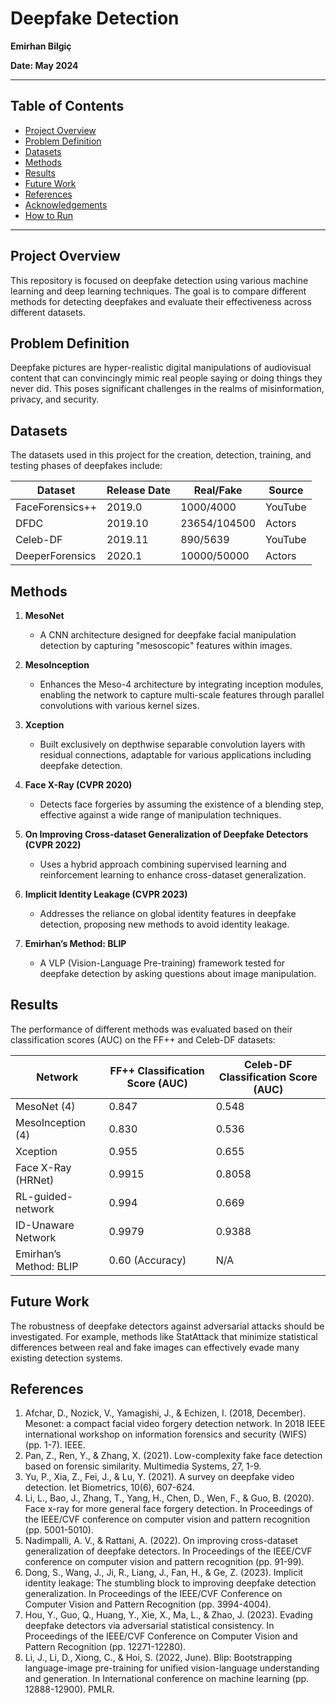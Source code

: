 # Deepfake Detection

**Emirhan Bilgiç**

**Date: May 2024**

---

## Table of Contents
- [Project Overview](#project-overview)
- [Problem Definition](#problem-definition)
- [Datasets](#datasets)
- [Methods](#methods)
- [Results](#results)
- [Future Work](#future-work)
- [References](#references)
- [Acknowledgements](#acknowledgements)
- [How to Run](#how-to-run)

---

## Project Overview

This repository is focused on deepfake detection using various machine learning and deep learning techniques. The goal is to compare different methods for detecting deepfakes and evaluate their effectiveness across different datasets.

## Problem Definition

Deepfake pictures are hyper-realistic digital manipulations of audiovisual content that can convincingly mimic real people saying or doing things they never did. This poses significant challenges in the realms of misinformation, privacy, and security.

## Datasets

The datasets used in this project for the creation, detection, training, and testing phases of deepfakes include:

| Dataset           | Release Date | Real/Fake  | Source   |
|-------------------|--------------|------------|----------|
| FaceForensics++   | 2019.0       | 1000/4000  | YouTube  |
| DFDC              | 2019.10      | 23654/104500 | Actors  |
| Celeb-DF          | 2019.11      | 890/5639   | YouTube  |
| DeeperForensics   | 2020.1       | 10000/50000 | Actors  |

## Methods

1. **MesoNet**
   - A CNN architecture designed for deepfake facial manipulation detection by capturing "mesoscopic" features within images.

2. **MesoInception**
   - Enhances the Meso-4 architecture by integrating inception modules, enabling the network to capture multi-scale features through parallel convolutions with various kernel sizes.

3. **Xception**
   - Built exclusively on depthwise separable convolution layers with residual connections, adaptable for various applications including deepfake detection.

4. **Face X-Ray (CVPR 2020)**
   - Detects face forgeries by assuming the existence of a blending step, effective against a wide range of manipulation techniques.

5. **On Improving Cross-dataset Generalization of Deepfake Detectors (CVPR 2022)**
   - Uses a hybrid approach combining supervised learning and reinforcement learning to enhance cross-dataset generalization.

6. **Implicit Identity Leakage (CVPR 2023)**
   - Addresses the reliance on global identity features in deepfake detection, proposing new methods to avoid identity leakage.

7. **Emirhan’s Method: BLIP**
   - A VLP (Vision-Language Pre-training) framework tested for deepfake detection by asking questions about image manipulation.

## Results

The performance of different methods was evaluated based on their classification scores (AUC) on the FF++ and Celeb-DF datasets:

| Network              | FF++ Classification Score (AUC) | Celeb-DF Classification Score (AUC) |
|----------------------|---------------------------------|------------------------------------|
| MesoNet (4)          | 0.847                           | 0.548                              |
| MesoInception (4)    | 0.830                           | 0.536                              |
| Xception             | 0.955                           | 0.655                              |
| Face X-Ray (HRNet)   | 0.9915                          | 0.8058                             |
| RL-guided-network    | 0.994                           | 0.669                              |
| ID-Unaware Network   | 0.9979                          | 0.9388                             |
| Emirhan’s Method: BLIP | 0.60 (Accuracy)                 | N/A                                |

## Future Work

The robustness of deepfake detectors against adversarial attacks should be investigated. For example, methods like StatAttack that minimize statistical differences between real and fake images can effectively evade many existing detection systems.

## References

1. Afchar, D., Nozick, V., Yamagishi, J., & Echizen, I. (2018, December). Mesonet: a compact facial video forgery detection network. In 2018 IEEE international workshop on information forensics and security (WIFS) (pp. 1-7). IEEE.
2. Pan, Z., Ren, Y., & Zhang, X. (2021). Low-complexity fake face detection based on forensic similarity. Multimedia Systems, 27, 1-9.
3. Yu, P., Xia, Z., Fei, J., & Lu, Y. (2021). A survey on deepfake video detection. Iet Biometrics, 10(6), 607-624.
4. Li, L., Bao, J., Zhang, T., Yang, H., Chen, D., Wen, F., & Guo, B. (2020). Face x-ray for more general face forgery detection. In Proceedings of the IEEE/CVF conference on computer vision and pattern recognition (pp. 5001-5010).
5. Nadimpalli, A. V., & Rattani, A. (2022). On improving cross-dataset generalization of deepfake detectors. In Proceedings of the IEEE/CVF conference on computer vision and pattern recognition (pp. 91-99).
6. Dong, S., Wang, J., Ji, R., Liang, J., Fan, H., & Ge, Z. (2023). Implicit identity leakage: The stumbling block to improving deepfake detection generalization. In Proceedings of the IEEE/CVF Conference on Computer Vision and Pattern Recognition (pp. 3994-4004).
7. Hou, Y., Guo, Q., Huang, Y., Xie, X., Ma, L., & Zhao, J. (2023). Evading deepfake detectors via adversarial statistical consistency. In Proceedings of the IEEE/CVF Conference on Computer Vision and Pattern Recognition (pp. 12271-12280).
8. Li, J., Li, D., Xiong, C., & Hoi, S. (2022, June). Blip: Bootstrapping language-image pre-training for unified vision-language understanding and generation. In International conference on machine learning (pp. 12888-12900). PMLR.


